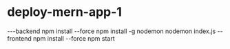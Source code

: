 # deploy-mern-app-1
---backend
npm install --force
npm install -g nodemon
nodemon index.js
--frontend
npm install --force
npm start

